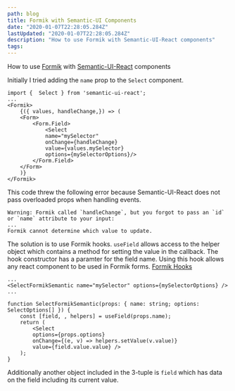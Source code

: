 ```yaml
---
path: blog
title: Formik with Semantic-UI Components
date: "2020-01-07T22:28:05.284Z"
lastUpdated: "2020-01-07T22:28:05.284Z"
description: "How to use Formik with Semantic-UI-React components"
tags:
---
```


How to use [Formik](https://jaredpalmer.com/formik/docs/overview) with [Semantic-UI-React](https://react.semantic-ui.com/) components

Initially I tried adding the `name` prop to the `Select` component.

```
import {  Select } from 'semantic-ui-react';
...
<Formik>
    {({ values, handleChange,}) => (
    <Form>
        <Form.Field>
            <Select
            name="mySelector"
            onChange={handleChange}
            value={values.mySelector}
            options={mySelectorOptions}/>
        </Form.Field>
    </Form>
    )}
</Formik>
```

This code threw the following error because Semantic-UI-React does not pass overloaded props when handling events.

```
Warning: Formik called `handleChange`, but you forgot to pass an `id` or `name` attribute to your input:
...
Formik cannot determine which value to update.
```

The solution is to use Formik hooks. `useField` allows access to the helper object which contains a method for setting the value in the callback. The hook constructor has a paramter for the field name. Using this hook allows any react component to be used in Formik forms. [Formik Hooks](https://jaredpalmer.com/formik/docs/api/useField)

```
...
<SelectFormikSemantic name="mySelector" options={mySelectorOptions} />
...

function SelectFormikSemantic(props: { name: string; options: SelectOptions[] }) {
    const [field, , helpers] = useField(props.name);
    return (
        <Select
        options={props.options}
        onChange={(e, v) => helpers.setValue(v.value)}
        value={field.value.value} />
    );
}
```

Additionally another object included in the 3-tuple is `field` which has data on the field including its current value.
